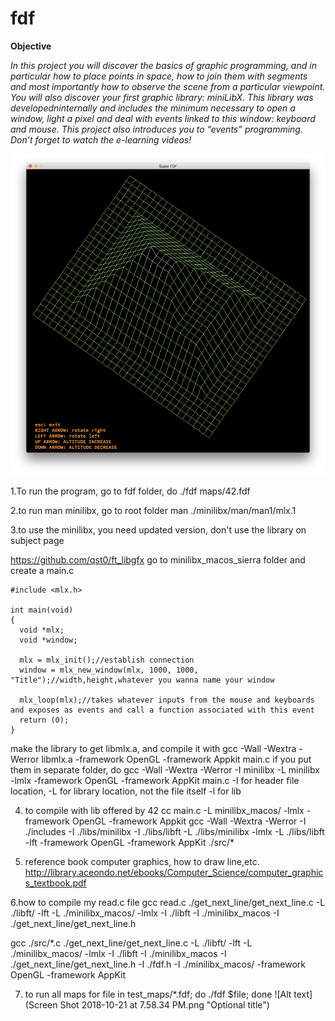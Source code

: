 # fdf

**Objective**

*In this project you will discover the basics of graphic programming, and in particular how to place points in space, how to join them with segments and most importantly how to observe the scene from a particular viewpoint. You will also discover your first graphic library: miniLibX. This library was developedninternally and includes the minimum necessary to open a window, light a pixel and deal with events linked to this window: keyboard and mouse. This project also introduces you to “events” programming. Don’t forget to watch the e-learning videos!*

![screenshot](https://github.com/gutentag1026/fdf/blob/master/FdF_pyramide.png)

1.To run the program, go to fdf folder, do
./fdf maps/42.fdf

2.to run man minilibx, go to root folder
man ./minilibx/man/man1/mlx.1

3.to use the minilibx, you need updated version, don't use the library on subject page

https://github.com/qst0/ft_libgfx 
go to minilibx_macos_sierra folder and create a main.c

```
#include <mlx.h>

int main(void)
{
  void *mlx;
  void *window;
  
  mlx = mlx_init();//establish connection
  window = mlx_new_window(mlx, 1000, 1000, "Title");//width,height,whatever you wanna name your window
  
  mlx_loop(mlx);//takes whatever inputs from the mouse and keyboards and exposes as events and call a function associated with this event
  return (0);
}
```
make the library to get libmlx.a,
and compile it with gcc -Wall -Wextra -Werror libmlx.a -framework OpenGL -framework Appkit main.c
if you put them in separate folder, do 
gcc -Wall -Wextra -Werror -I minilibx -L minilibx -lmlx -framework OpenGL -framework AppKit main.c
-I for header file location, -L for library location, not the file itself -l for lib

4. to compile with lib offered by 42
cc main.c -L minilibx_macos/ -lmlx -framework OpenGL -framework Appkit
gcc -Wall -Wextra -Werror -I ./includes -I ./libs/minilibx -I ./libs/libft -L ./libs/minilibx -lmlx -L ./libs/libft -lft -framework OpenGL -framework AppKit ./src/*

5. reference book computer graphics, how to draw line,etc.
http://library.aceondo.net/ebooks/Computer_Science/computer_graphics_textbook.pdf

6.how to compile my read.c file
gcc read.c ./get_next_line/get_next_line.c -L ./libft/ -lft -L ./minilibx_macos/ -lmlx -I ./libft -I ./minilibx_macos -I ./get_next_line/get_next_line.h

gcc ./src/*.c  ./get_next_line/get_next_line.c -L ./libft/ -lft -L ./minilibx_macos/ -lmlx -I ./libft -I ./minilibx_macos -I ./get_next_line/get_next_line.h -I ./fdf.h -I ./minilibx_macos/ -framework OpenGL -framework AppKit

7. to run all maps
for file in test_maps/*.fdf; do ./fdf $file; done
![Alt text](Screen Shot 2018-10-21 at 7.58.34 PM.png "Optional title")
